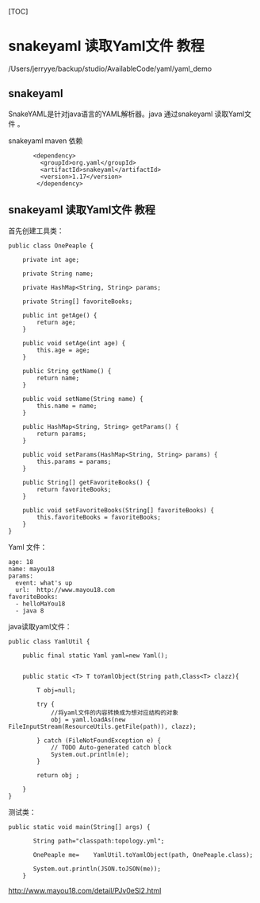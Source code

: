 [TOC]

# snakeyaml 读取Yaml文件 教程

/Users/jerryye/backup/studio/AvailableCode/yaml/yaml_demo

## snakeyaml 

SnakeYAML是针对java语言的YAML解析器。java 通过snakeyaml 读取Yaml文件 。

snakeyaml maven 依赖

```
       <dependency>
         <groupId>org.yaml</groupId>
         <artifactId>snakeyaml</artifactId>
         <version>1.17</version>
        </dependency>
```

## snakeyaml 读取Yaml文件 教程

首先创建工具类：

```
public class OnePeaple {
    
    private int age;
    
    private String name;
    
    private HashMap<String, String> params;
    
    private String[] favoriteBooks;

    public int getAge() {
        return age;
    }

    public void setAge(int age) {
        this.age = age;
    }

    public String getName() {
        return name;
    }

    public void setName(String name) {
        this.name = name;
    }

    public HashMap<String, String> getParams() {
        return params;
    }

    public void setParams(HashMap<String, String> params) {
        this.params = params;
    }

    public String[] getFavoriteBooks() {
        return favoriteBooks;
    }

    public void setFavoriteBooks(String[] favoriteBooks) {
        this.favoriteBooks = favoriteBooks;
    }
}
```

Yaml 文件：

```
age: 18  
name: mayou18
params:   
  event: what's up
  url:  http://www.mayou18.com
favoriteBooks:      
  - helloMaYou18
  - java 8
```

java读取yaml文件：

```
public class YamlUtil {
    
    public final static Yaml yaml=new Yaml();
    
    
    public static <T> T toYamlObject(String path,Class<T> clazz){
        
        T obj=null;
        
        try {
            //将yaml文件的内容转换成为想对应结构的对象
            obj = yaml.loadAs(new FileInputStream(ResourceUtils.getFile(path)), clazz);
        
        } catch (FileNotFoundException e) {
            // TODO Auto-generated catch block
            System.out.println(e);
        }
        
        return obj ;
        
    }
}
```

测试类：

```
public static void main(String[] args) {
        
       String path="classpath:topology.yml";
        
       OnePeaple me=    YamlUtil.toYamlObject(path, OnePeaple.class);
       
       System.out.println(JSON.toJSON(me));
    }
```





http://www.mayou18.com/detail/PJv0eSl2.html
